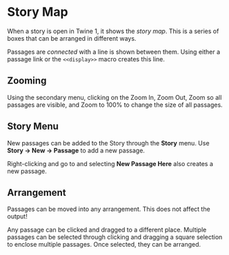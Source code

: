 # Story Map

When a story is open in Twine 1, it shows the *story map*. This is a series of boxes that can be arranged in different ways.

Passages are *connected* with a line is shown between them. Using either a passage link or the `<<display>>` macro creates this line.

## Zooming

Using the secondary menu, clicking on the Zoom In, Zoom Out, Zoom so all passages are visible, and Zoom to 100% to change the size of all passages.

## Story Menu

New passages can be added to the Story through the **Story** menu. Use **Story -> New -> Passage** to add a new passage.

Right-clicking and go to and selecting **New Passage Here** also creates a new passage.

## Arrangement

Passages can be moved into any arrangement. This does not affect the output!

Any passage can be clicked and dragged to a different place. Multiple passages can be selected through clicking and dragging a square selection to enclose multiple passages. Once selected, they can be arranged.
